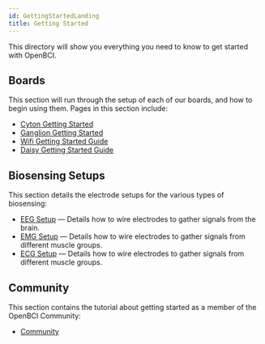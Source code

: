 ```yaml
---
id: GettingStartedLanding
title: Getting Started
---
```

This directory will show you everything you need to know to get started with OpenBCI.

## Boards

This section will run through the setup of each of our boards, and how to begin using them. Pages in this section include:

-   [Cyton Getting Started](01GettingStarted/01-Boards/01-Cyton_Getting_Started_Guide.md)
-   [Ganglion Getting Started](01GettingStarted/01-Boards/02-Ganglion_Getting_Started_Guide.md)
-   [Wifi Getting Started Guide](01GettingStarted/01-Boards/03-Wifi_Getting_Started_Guide.md)
-   [Daisy Getting Started Guide](01GettingStarted/01-Boards/011-Daisy_Getting_Started_Guide.md)

## Biosensing Setups

This section details the electrode setups for the various types of biosensing:

-   [EEG Setup](01GettingStarted/02-Biosensing-Setups/01-EEG-Setup.md) — Details how to wire electrodes to gather signals from the brain.
-   [EMG Setup](01GettingStarted/02-Biosensing-Setups/02-EMG-Setup.md) — Details how to wire electrodes to gather signals from different muscle groups.
-   [ECG Setup](01GettingStarted/02-Biosensing-Setups/03-ECG-Setup.md) — Details how to wire electrodes to gather signals from different muscle groups.

## Community

This section contains the tutorial about getting started as a member of the OpenBCI Community:

-   [Community](01GettingStarted/03-Community/13-Community_Instructions.md)
